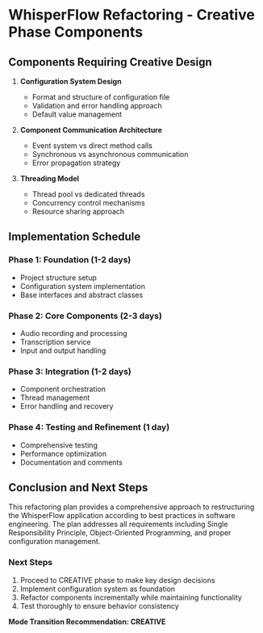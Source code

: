 # WhisperFlow Refactoring - Creative Phase Components

## Components Requiring Creative Design

1. **Configuration System Design**
   - Format and structure of configuration file
   - Validation and error handling approach
   - Default value management

2. **Component Communication Architecture**
   - Event system vs direct method calls
   - Synchronous vs asynchronous communication
   - Error propagation strategy

3. **Threading Model**
   - Thread pool vs dedicated threads
   - Concurrency control mechanisms
   - Resource sharing approach

## Implementation Schedule

### Phase 1: Foundation (1-2 days)
- Project structure setup
- Configuration system implementation
- Base interfaces and abstract classes

### Phase 2: Core Components (2-3 days)
- Audio recording and processing
- Transcription service
- Input and output handling

### Phase 3: Integration (1-2 days)
- Component orchestration
- Thread management
- Error handling and recovery

### Phase 4: Testing and Refinement (1 day)
- Comprehensive testing
- Performance optimization
- Documentation and comments

## Conclusion and Next Steps

This refactoring plan provides a comprehensive approach to restructuring the WhisperFlow application according to best practices in software engineering. The plan addresses all requirements including Single Responsibility Principle, Object-Oriented Programming, and proper configuration management.

### Next Steps
1. Proceed to CREATIVE phase to make key design decisions
2. Implement configuration system as foundation
3. Refactor components incrementally while maintaining functionality
4. Test thoroughly to ensure behavior consistency

**Mode Transition Recommendation: CREATIVE**